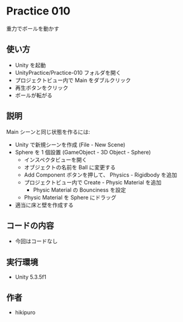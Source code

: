 ﻿# Practice 010

重力でボールを動かす

## 使い方

- Unity を起動
- UnityPractice/Practice-010 フォルダを開く
- プロジェクトビュー内で Main をダブルクリック
- 再生ボタンをクリック
- ボールが転がる

## 説明

Main シーンと同じ状態を作るには:

- Unity で新規シーンを作成 (File - New Scene)
- Sphere を 1 個設置 (GameObject - 3D Object - Sphere)
  - インスペクタビューを開く
  - オブジェクトの名前を Ball に変更する
  - Add Component ボタンを押して、 Physics - Rigidbody を追加
  - プロジェクトビュー内で Create - Physic Material を追加
    - Physic Material の Bounciness を設定
  - Physic Material を Sphere にドラッグ
- 適当に床と壁を作成する

## コードの内容

- 今回はコードなし

## 実行環境

- Unity 5.3.5f1

## 作者

- hikipuro
